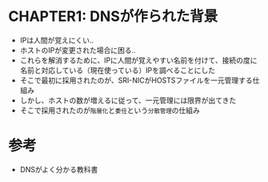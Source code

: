 # CHAPTER1: DNSが作られた背景

- IPは人間が覚えにくい..
- ホストのIPが変更された場合に困る..
- これらを解消するために、IPに人間が覚えやすい名前を付けて、接続の度に名前と対応している（現在使っている）IPを調べることにした
- そこで最初に採用されたのが、SRI-NICがHOSTSファイルを一元管理する仕組み
- しかし、ホストの数が増えるに従って、一元管理には限界が出てきた
- そこで採用されたのが`階層化`と`委任`という`分散管理`の仕組み

# 参考

- DNSがよく分かる教科書